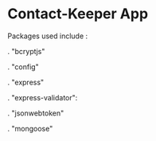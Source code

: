 # Contact-Keeper App

Packages used include :

. "bcryptjs"

. "config"

. "express"

. "express-validator":

. "jsonwebtoken"

. "mongoose"
